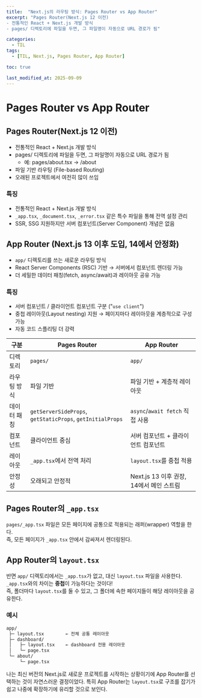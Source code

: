 ```yaml
---
title:  "Next.js의 라우팅 방식: Pages Router vs App Router"
excerpt: "Pages Router(Next.js 12 이전)
- 전통적인 React + Next.js 개발 방식
- pages/ 디렉토리에 파일을 두면, 그 파일명이 자동으로 URL 경로가 됨"

categories:
  - TIL
tags:
  - [TIL, Next.js, Pages Router, App Router]

toc: true

last_modified_at: 2025-09-09
---
```


# Pages Router vs App Router
## Pages Router(Next.js 12 이전)
- 전통적인 React + Next.js 개발 방식
- pages/ 디렉토리에 파일을 두면, 그 파일명이 자동으로 URL 경로가 됨
  - 예: pages/about.tsx → /about
- 파일 기반 라우팅 (File-based Routing)
- 오래된 프로젝트에서 여전히 많이 쓰임

### 특징
- 전통적인 React + Next.js 개발 방식
- `_app.tsx`, `_document.tsx`, `_error.tsx` 같은 특수 파일을 통해 전역 설정 관리
- SSR, SSG 지원하지만 서버 컴포넌트(Server Component) 개념은 없음

## App Router (Next.js 13 이후 도입, 14에서 안정화)
- `app/` 디렉토리를 쓰는 새로운 라우팅 방식
- React Server Components (RSC) 기반 → 서버에서 컴포넌트 렌더링 가능
- 더 세밀한 데이터 패칭(fetch, async/await)과 레이아웃 공유 가능

### 특징
- 서버 컴포넌트 / 클라이언트 컴포넌트 구분 ("`use client`")
- 중첩 레이아웃(Layout nesting) 지원 → 페이지마다 레이아웃을 계층적으로 구성 가능
- 자동 코드 스플리팅 더 강력

| 구분     | Pages Router                                              | App Router                    |
| ------ | --------------------------------------------------------- | ----------------------------- |
| 디렉토리   | `pages/`                                                  | `app/`                        |
| 라우팅 방식 | 파일 기반                                                     | 파일 기반 + 계층적 레이아웃              |
| 데이터 패칭 | `getServerSideProps`, `getStaticProps`, `getInitialProps` | `async`/`await fetch` 직접 사용   |
| 컴포넌트   | 클라이언트 중심                                                  | 서버 컴포넌트 + 클라이언트 컴포넌트          |
| 레이아웃   | `_app.tsx`에서 전역 처리                                        | `layout.tsx`를 중첩 적용           |
| 안정성    | 오래되고 안정적                                                  | Next.js 13 이후 권장, 14에서 메인 스트림 |

## Pages Router의 `_app.tsx`
`pages/_app.tsx` 파일은 모든 페이지에 공통으로 적용되는 래퍼(wrapper) 역할을 한다.      
즉, 모든 페이지가 `_app.tsx` 안에서 감싸져서 렌더링된다.

## App Router의 `layout.tsx`
반면 `app/` 디렉토리에서는 `_app.tsx`가 없고, 대신 `layout.tsx` 파일을 사용한다.
`_app.tsx`와의 차이는 **중첩**이 가능하다는 것이다!     
즉, 폴더마다 `layout.tsx`를 둘 수 있고, 그 폴더에 속한 페이지들이 해당 레이아웃을 공유한다.

### 예시
```markdown
app/
 ├─ layout.tsx        ← 전체 공통 레이아웃
 ├─ dashboard/
 │   ├─ layout.tsx    ← dashboard 전용 레이아웃
 │   └─ page.tsx
 └─ about/
     └─ page.tsx
```


나는 최신 버전의 Next.js로 새로운 프로젝트를 시작하는 상황이기에 App Router를 선택하는 것이 자연스러운 결정이었다. 특히 App Router는 `layout.tsx`로 구조를 잡기가 쉽고 나중에 확장하기에 유리할 것으로 보인다.

